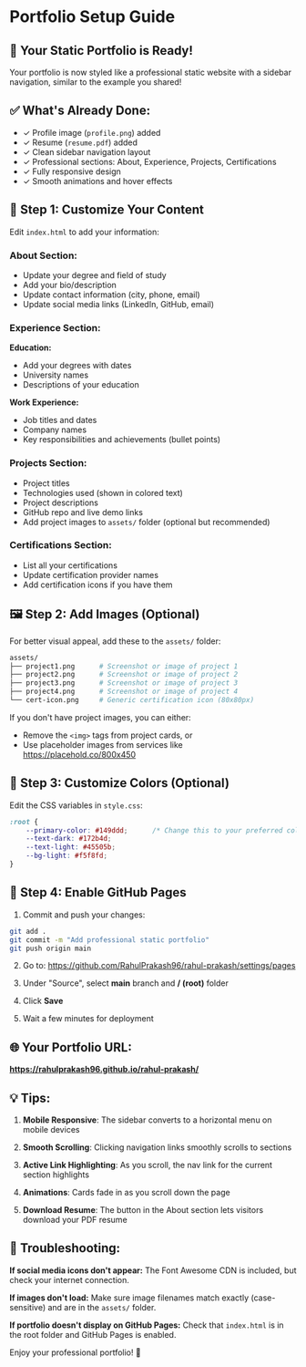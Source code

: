 # Portfolio Setup Guide

## 🎉 Your Static Portfolio is Ready!

Your portfolio is now styled like a professional static website with a sidebar navigation, similar to the example you shared!

## ✅ What's Already Done:

- ✓ Profile image (`profile.png`) added
- ✓ Resume (`resume.pdf`) added
- ✓ Clean sidebar navigation layout
- ✓ Professional sections: About, Experience, Projects, Certifications
- ✓ Fully responsive design
- ✓ Smooth animations and hover effects

## 📝 Step 1: Customize Your Content

Edit `index.html` to add your information:

### About Section:
- Update your degree and field of study
- Add your bio/description
- Update contact information (city, phone, email)
- Update social media links (LinkedIn, GitHub, email)

### Experience Section:

**Education:**
- Add your degrees with dates
- University names
- Descriptions of your education

**Work Experience:**
- Job titles and dates
- Company names
- Key responsibilities and achievements (bullet points)

### Projects Section:
- Project titles
- Technologies used (shown in colored text)
- Project descriptions
- GitHub repo and live demo links
- Add project images to `assets/` folder (optional but recommended)

### Certifications Section:
- List all your certifications
- Update certification provider names
- Add certification icons if you have them

## 🖼️ Step 2: Add Images (Optional)

For better visual appeal, add these to the `assets/` folder:

```bash
assets/
├── project1.png      # Screenshot or image of project 1
├── project2.png      # Screenshot or image of project 2
├── project3.png      # Screenshot or image of project 3
├── project4.png      # Screenshot or image of project 4
└── cert-icon.png     # Generic certification icon (80x80px)
```

If you don't have project images, you can either:
- Remove the `<img>` tags from project cards, or
- Use placeholder images from services like https://placehold.co/800x450

## 🎨 Step 3: Customize Colors (Optional)

Edit the CSS variables in `style.css`:

```css
:root {
    --primary-color: #149ddd;      /* Change this to your preferred color */
    --text-dark: #172b4d;
    --text-light: #45505b;
    --bg-light: #f5f8fd;
}
```

## 🚀 Step 4: Enable GitHub Pages

1. Commit and push your changes:
```bash
git add .
git commit -m "Add professional static portfolio"
git push origin main
```

2. Go to: https://github.com/RahulPrakash96/rahul-prakash/settings/pages

3. Under "Source", select **main** branch and **/ (root)** folder

4. Click **Save**

5. Wait a few minutes for deployment

## 🌐 Your Portfolio URL:

**https://rahulprakash96.github.io/rahul-prakash/**

## 💡 Tips:

1. **Mobile Responsive**: The sidebar converts to a horizontal menu on mobile devices

2. **Smooth Scrolling**: Clicking navigation links smoothly scrolls to sections

3. **Active Link Highlighting**: As you scroll, the nav link for the current section highlights

4. **Animations**: Cards fade in as you scroll down the page

5. **Download Resume**: The button in the About section lets visitors download your PDF resume

## 🔧 Troubleshooting:

**If social media icons don't appear:** The Font Awesome CDN is included, but check your internet connection.

**If images don't load:** Make sure image filenames match exactly (case-sensitive) and are in the `assets/` folder.

**If portfolio doesn't display on GitHub Pages:** Check that `index.html` is in the root folder and GitHub Pages is enabled.

Enjoy your professional portfolio! 🎊

